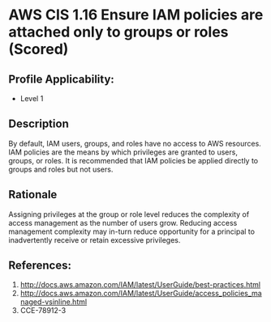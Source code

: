 # AWS CIS 1.16 Ensure IAM policies are attached only to groups or roles (Scored)

## Profile Applicability:

- Level 1

## Description

By default, IAM users, groups, and roles have no access to AWS resources. IAM policies are
the means by which privileges are granted to users, groups, or roles. It is recommended
that IAM policies be applied directly to groups and roles but not users.

## Rationale

Assigning privileges at the group or role level reduces the complexity of access management as the number of users grow. Reducing access management complexity may in-turn reduce opportunity for a principal to inadvertently receive or retain excessive privileges.

## References:
1. http://docs.aws.amazon.com/IAM/latest/UserGuide/best-practices.html
2. http://docs.aws.amazon.com/IAM/latest/UserGuide/access_policies_managed-vsinline.html
3. CCE-78912-3